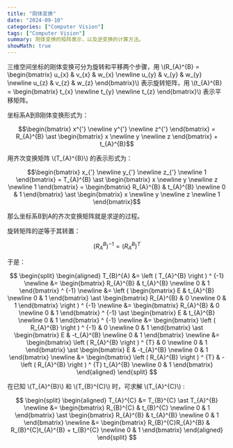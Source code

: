 ```yaml
---
title: "刚体变换"
date: "2024-09-10"
categories: ["Computer Vision"]
tags: ["Computer Vision"]
summary: 刚体变换的矩阵表示，以及逆变换的计算方法。
showMath: true
---
```


三维空间坐标的刚体变换可分为旋转和平移两个步骤，用 \\(R_{A}^{B} = \begin{bmatrix} u_{x}  & v_{x} & w_{x} \newline u_{y}  & v_{y} & w_{y} \newline u_{z}  & v_{z} & w_{z} \end{bmatrix}\\) 表示旋转矩阵，用 \\(t_{A}^{B} = \begin{bmatrix} t_{x} \newline t_{y} \newline t_{z} \end{bmatrix}\\) 表示平移矩阵。

坐标系A到B刚体变换形式为：

$$\begin{bmatrix} x^{'} \newline y^{'} \newline z^{'} \end{bmatrix} = R_{A}^{B} \ast \begin{bmatrix} x \newline y \newline z \end{bmatrix} + t_{A}^{B}$$

用齐次变换矩阵 \\(T_{A}^{B}\\) 的表示形式为：

$$\begin{bmatrix} x_{'} \newline y_{'} \newline z_{'} \newline 1 \end{bmatrix} = T_{A}^{B} \ast \begin{bmatrix} x \newline y \newline z \newline 1 \end{bmatrix} = \begin{bmatrix} R_{A}^{B} & t_{A}^{B} \newline 0 & 1 \end{bmatrix} \ast \begin{bmatrix} x \newline y \newline z \newline 1 \end{bmatrix}$$

那么坐标系B到A的齐次变换矩阵就是求逆的过程。

旋转矩阵的逆等于其转置：

$$\left ( R_{A}^{B} \right ) ^ {-1} = \left ( R_{A}^{B} \right ) ^ T$$

于是：

$$
\begin{split}
\begin{aligned}
T_{B}^{A} &= \left ( T_{A}^{B} \right ) ^ {-1} \newline
&= \begin{bmatrix} R_{A}^{B} & t_{A}^{B} \newline 0 & 1 \end{bmatrix} ^ {-1} \newline
&= \left ( \begin{bmatrix} E & t_{A}^{B} \newline 0 & 1 \end{bmatrix} \ast \begin{bmatrix} R_{A}^{B} & 0 \newline 0 & 1 \end{bmatrix} \right ) ^ {-1} \newline
&= \begin{bmatrix} R_{A}^{B} & 0 \newline 0 & 1 \end{bmatrix} ^ {-1} \ast \begin{bmatrix} E & t_{A}^{B} \newline 0 & 1 \end{bmatrix} ^ {-1} \newline
&= \begin{bmatrix} \left ( R_{A}^{B} \right ) ^ {-1}  & 0 \newline 0 & 1 \end{bmatrix} \ast \begin{bmatrix} E & -t_{A}^{B} \newline 0 & 1 \end{bmatrix} \newline
&= \begin{bmatrix} \left ( R_{A}^{B} \right ) ^ {T}  & 0 \newline 0 & 1 \end{bmatrix} \ast \begin{bmatrix} E & -t_{A}^{B} \newline 0 & 1 \end{bmatrix} \newline
&= \begin{bmatrix} \left ( R_{A}^{B} \right ) ^ {T}  & -\left ( R_{A}^{B} \right ) ^ {T} t_{A}^{B} \newline 0 & 1 \end{bmatrix}
\end{aligned}
\end{split}
$$

在已知 \\(T_{A}^{B}\\) 和 \\(T_{B}^{C}\\) 时，可求解 \\(T_{A}^{C}\\) :

$$
\begin{split}
\begin{aligned}
T_{A}^{C} &= T_{B}^{C} \ast T_{A}^{B} \newline
&= \begin{bmatrix} R_{B}^{C} & t_{B}^{C} \newline 0 & 1 \end{bmatrix} \ast \begin{bmatrix} R_{A}^{B} & t_{A}^{B} \newline 0 & 1 \end{bmatrix} \newline
&= \begin{bmatrix} R_{B}^{C}R_{A}^{B} & R_{B}^{C}t_{A}^{B} + t_{B}^{C} \newline 0 & 1 \end{bmatrix}
\end{aligned}
\end{split}
$$

